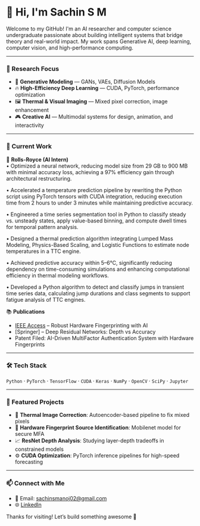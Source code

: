 # 👋 Hi, I'm Sachin S M

Welcome to my GitHub! I'm an AI researcher and computer science undergraduate passionate about building intelligent systems that bridge theory and real-world impact. My work spans Generative AI, deep learning, computer vision, and high-performance computing.

---

### 🔬 Research Focus

- 🧠 **Generative Modeling** — GANs, VAEs, Diffusion Models
- 🔥 **High-Efficiency Deep Learning** — CUDA, PyTorch, performance optimization
- 🖼️ **Thermal & Visual Imaging** — Mixed pixel correction, image enhancement
- 🎮 **Creative AI** — Multimodal systems for design, animation, and interactivity

---

### 🧪 Current Work

🚀 **Rolls-Royce (AI Intern)**  
• Optimized a neural network, reducing model size from 29 GB to 900 MB with minimal accuracy loss, achieving a
97% efficiency gain through architectural restructuring.

• Accelerated a temperature prediction pipeline by rewriting the Python script using PyTorch tensors with CUDA
integration, reducing execution time from 2 hours to under 3 minutes while maintaining predictive accuracy.

• Engineered a time series segmentation tool in Python to classify steady vs. unsteady states, apply value-based
binning, and compute dwell times for temporal pattern analysis.

• Designed a thermal prediction algorithm integrating Lumped Mass Modeling, Physics-Based Scaling, and
Logistic Functions to estimate node temperatures in a TTC engine.

• Achieved predictive accuracy within 5–6°C, significantly reducing dependency on time-consuming simulations
and enhancing computational efficiency in thermal modeling workflows.

• Developed a Python algorithm to detect and classify jumps in transient time series data, calculating jump
durations and class segments to support fatigue analysis of TTC engines.

📚 **Publications**  
- [IEEE Access](https://ieeexplore.ieee.org/document/11003943) – Robust Hardware Fingerprinting with AI  
- [Springer] – Deep Residual Networks: Depth vs Accuracy  
- Patent Filed: AI-Driven MultiFactor Authentication System with Hardware Fingerprints

---

### 🛠️ Tech Stack

`Python` · `PyTorch` · `TensorFlow` · `CUDA` · `Keras` · `NumPy` · `OpenCV` · `SciPy` · `Jupyter`

---

### 📌 Featured Projects

- 🧊 **Thermal Image Correction**: Autoencoder-based pipeline to fix mixed pixels  
- 🔐 **Hardware Fingerprint Source Identification**: Mobilenet model for secure MFA  
- 📈 **ResNet Depth Analysis**: Studying layer-depth tradeoffs in constrained models  
- ⚙️ **CUDA Optimization**: PyTorch inference pipelines for high-speed forecasting

---

### 📫 Connect with Me

- 📧 Email: sachinsmanoj02@gmail.com  
- 🌐 [LinkedIn](https://www.linkedin.com/in/sachinsm2002)  

Thanks for visiting! Let’s build something awesome 🚀
